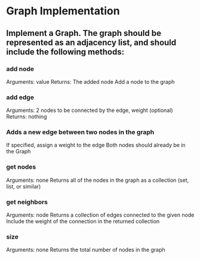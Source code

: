 #  Graph Implementation

## Implement a Graph. The graph should be represented as an adjacency list, and should include the following methods:

### add node
Arguments: value
Returns: The added node
Add a node to the graph

### add edge
Arguments: 2 nodes to be connected by the edge, weight (optional)
Returns: nothing

### Adds a new edge between two nodes in the graph
If specified, assign a weight to the edge
Both nodes should already be in the Graph

### get nodes
Arguments: none
Returns all of the nodes in the graph as a collection (set, list, or similar)

### get neighbors
Arguments: node
Returns a collection of edges connected to the given node
Include the weight of the connection in the returned collection

### size
Arguments: none
Returns the total number of nodes in the graph
